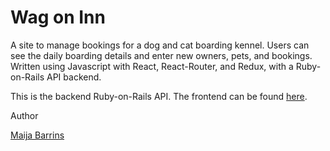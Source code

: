 # Wag on Inn

A site to manage bookings for a dog and cat boarding kennel. Users can see the daily boarding details and enter new owners, pets, and bookings. Written using Javascript with React, React-Router, and Redux, with a Ruby-on-Rails API backend.

This is the backend Ruby-on-Rails API. The frontend can be found [here](https://github.com/mbarrins/wagoninn-kennel).

Author

[Maija Barrins](https://github.com/mbarrins)